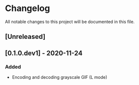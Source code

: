 # Changelog
All notable changes to this project will be documented in this file.

## [Unreleased]

## [0.1.0.dev1] - 2020-11-24
### Added
- Encoding and decoding grayscale GIF (L mode)